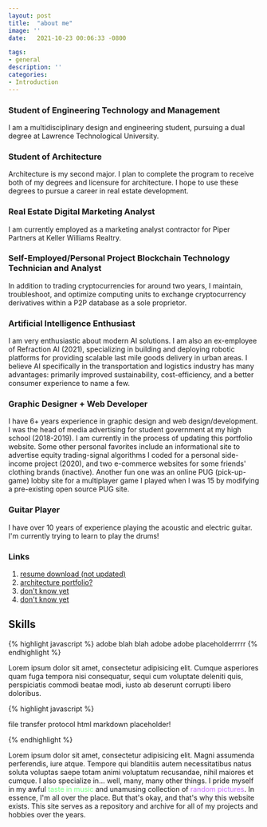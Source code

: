 ```yaml
---
layout: post
title:  "about me"
image: ''
date:   2021-10-23 00:06:33 -0800

tags:
- general
description: ''
categories:
- Introduction
---
```


### Student of Engineering Technology and Management
I am a multidisciplinary design and engineering student, pursuing a dual degree at Lawrence Technological University. 

### Student of Architecture
Architecture is my second major. I plan to complete the program to receive both of my degrees and licensure for architecture. I hope to use these degrees to pursue a career in real estate development.

### Real Estate Digital Marketing Analyst
I am currently employed as a marketing analyst contractor for Piper Partners at Keller Williams Realtry.

### Self-Employed/Personal Project Blockchain Technology Technician and Analyst
In addition to trading cryptocurrencies for around two years, I maintain, troubleshoot, and optimize computing units to exchange cryptocurrency derivatives within a P2P database as a sole proprietor.

### Artificial Intelligence Enthusiast
I am very enthusiastic about modern AI solutions. I am also an ex-employee of Refraction AI (2021), specializing in building and deploying robotic platforms for providing scalable last mile goods delivery in urban areas. I believe AI specifically in the transportation and logistics industry has many advantages: primarily improved sustainability, cost-efficiency, and a better consumer experience to name a few.

### Graphic Designer + Web Developer
I have 6+ years experience in graphic design and web design/development. I was the head of media advertising for student government at my high school (2018-2019). I am currently in the process of updating this portfolio website. Some other personal favorites include an informational site to advertise equity trading-signal algorithms I coded for a personal side-income project (2020), and two e-commerce websites for some friends' clothing brands (inactive). Another fun one was an online PUG (pick-up-game) lobby site for a multiplayer game I played when I was 15 by modifying a pre-existing open source PUG site.

### Guitar Player
I have over 10 years of experience playing the acoustic and electric guitar. I'm currently trying to learn to play the drums!

### Links

1. <a href="https://en.wikipedia.org/wiki/Placeholder" target="_blank">resume download (not updated)</a>
2. <a href="https://en.wikipedia.org/wiki/Placeholder" target="_blank">architecture portfolio?</a>
3. <a href="https://en.wikipedia.org/wiki/Placeholder" target="_blank">don't know yet</a>
4. <a href="https://en.wikipedia.org/wiki/Placeholder" target="_blank">don't know yet</a>

## Skills


{% highlight javascript %}
adobe blah blah
adobe
adobe
placeholderrrrr
{% endhighlight %}

Lorem ipsum dolor sit amet, consectetur adipisicing elit. Cumque asperiores quam fuga tempora nisi consequatur, sequi cum voluptate deleniti quis, perspiciatis commodi beatae modi, iusto ab deserunt corrupti libero doloribus.

{% highlight javascript %}

file transfer protocol
html
markdown
placeholder!

{% endhighlight %}

Lorem ipsum dolor sit amet, consectetur adipisicing elit. Magni assumenda perferendis, iure atque. Tempore qui blanditiis autem necessitatibus natus soluta voluptas saepe totam animi voluptatum recusandae, nihil maiores et cumque.
I also specialize in... well, many, many other things. I pride myself in my awful <a href="https://open.spotify.com/playlist/1j9VyQhRDsZ5gbgfVuhGyY?si=66fe595fc96b41ac" style="text-decoration:none;"><span style="color:#6EFF7D">taste in music</span></a> and unamusing collection of <a href="https://imgur.com/a/N5Lu6z9" style="text-decoration:none;"><span style="color:#C56EFF">random pictures</span></a>. In essence, I'm all over the place. But that's okay, and that's why this website exists. This site serves as a repository and archive for all of my projects and hobbies over the years.

<img src="https://www.nomadfoods.com/wp-content/uploads/2018/08/placeholder-1-e1533569576673-960x960.png" alt="">
